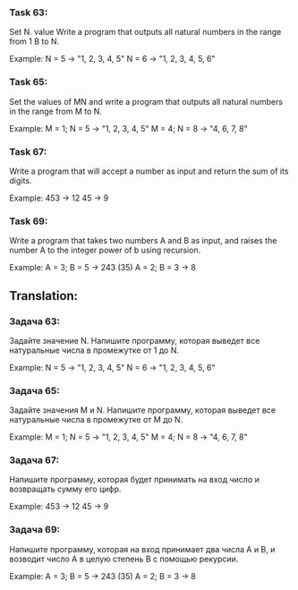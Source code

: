 ### Task 63: 
Set N. value Write a program that outputs all natural numbers in the range from 1 B to N. 

Example:
N = 5 -> "1, 2, 3, 4, 5"
N = 6 -> "1, 2, 3, 4, 5, 6"

### Task 65: 
Set the values of MN and write a program that outputs all natural numbers in the range from M to N.

Example:
M = 1; N = 5 -> "1, 2, 3, 4, 5" M = 4; N = 8 -> "4, 6, 7, 8"

### Task 67: 
Write a program that will accept a number as input and return the sum of its digits.

Example:
453 -> 12 45 -> 9

### Task 69: 
Write a program that takes two numbers A and B as input, and raises the number A to the integer power of b using recursion.

Example:
A = 3; B = 5 -> 243 (35) A = 2; B = 3 -> 8


## Translation:
### Задача 63: 
Задайте значение N. Напишите программу, которая выведет все натуральные числа в промежутке от 1 до N.

Example:
N = 5 -> "1, 2, 3, 4, 5"
N = 6 -> "1, 2, 3, 4, 5, 6"

### Задача 65: 
Задайте значения M и N. Напишите программу, которая выведет все натуральные числа в промежутке от M до N.

Example:
M = 1; N = 5 -> "1, 2, 3, 4, 5" M = 4; N = 8 -> "4, 6, 7, 8"

### Задача 67: 
Напишите программу, которая будет принимать на вход число и возвращать сумму его цифр.

Example:
453 -> 12 45 -> 9

### Задача 69: 
Напишите программу, которая на вход принимает два числа A и B, и возводит число А в целую степень B с помощью рекурсии.

Example:
A = 3; B = 5 -> 243 (35) A = 2; B = 3 -> 8